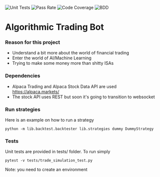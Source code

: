 ![Unit Tests](https://bitbucket.org/gr4ce/algo-trading/downloads/unit_test_count.svg)
![Pass Rate](https://bitbucket.org/gr4ce/algo-trading/downloads/pass_rate.svg)
![Code Coverage](https://bitbucket.org/gr4ce/algo-trading/downloads/code_coverage.svg)
![BDD](https://bitbucket.org/gr4ce/algo-trading/downloads/bdd_pass_rate.svg)

# Algorithmic Trading Bot #

### Reason for this project ###

* Understand a bit more about the world of financial trading
* Enter the world of AI/Machine Learning
* Trying to make some money more than shitty ISAs

### Dependencies ###

* Alpaca Trading and Alpaca Stock Data API are used https://alpaca.markets/
* The stock API uses REST but soon it's going to transition to websocket

### Run strategies ###

Here is an example on how to run a strategy 
```
python -m lib.backtest.backtester lib.strategies dummy DummyStrategy
```

### Tests ###

Unit tests are provided in tests/ folder. To run simply 
```
pytest -v tests/trade_simulation_test.py
```
Note: you need to create an environment
